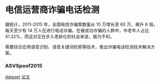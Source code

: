 

# 电信运营商诈骗电话检测

据统计，2011-2015 年，全国电信诈骗案数量从 10 万增长至 60 万，飙升 6 倍，每天至少有 14 万人在进行电话诈骗。在被成功诈骗的人群中，中老年人占比 41.32%，而这对正在步入老龄化的社会来说，极为不利。

需要综合应用语音识别、语音关键词检索等技术，推出诈骗电话检测技术解决方案。

### ASVSpoof2015

[dataset][18]
[论文][19]


  [18]: http://datashare.is.ed.ac.uk/handle/10283/853
  [19]: http://ieeexplore.ieee.org/stamp/stamp.jsp?arnumber=7858696